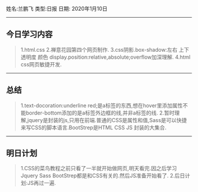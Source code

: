 姓名:兰鹏飞
类型:日报
日期: 2020年1月10日

***

## 今日学习内容 ##

>1.html.css
>2.禅意花园第四个网页制作.
>3.css阴影.box-shadow:左右 上下 透明度 颜色
>display.position:relative,absolute;overflow加深理解.
>4.html css网页敏捷开发.
***
## 总结 ##
>1.text-docoration:underline red;是a标签的东西,想在hover里添加属性不能border-bottom添加的是a标签外边框的线,并非a标签的线.
>2.暂时理解,jquery是封装的js,只用在前端.普通的CSS是属性和值,Sass是可以快捷来写CSS的脚本语言.BootStrep是HTML CSS JS 封装的大集合.
***
## 明日计划  ##

> 1.CSS的菜鸟教程之前只看了一半就开始做网页,明天看完.因之后学习Jquery Sass BootStrep都是和CSS有关的.然后JS准备开始看了.
>2.后日计划:JS再过一遍.

